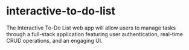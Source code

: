 # interactive-to-do-list
The Interactive To-Do List web app will allow users to manage tasks through a full-stack application featuring user authentication, real-time CRUD operations, and an engaging UI.
